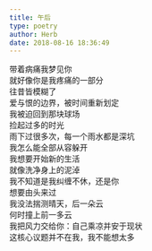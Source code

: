 ```yaml
---  
title: 午后  
type: poetry  
author: Herb  
date: 2018-08-16 18:36:49    
---  
```

带着病痛我梦见你  
就好像你是我疼痛的一部分  
往昔皆模糊了  
爱与恨的边界，被时间重新划定    
我被迫回到那块球场  
捡起过多的时光  
雨下过很多次，每一个雨水都是深坑  
我怎么能全部从容躲开    
我想要开始新的生活  
就像洗净身上的泥淖  
我不知道是我纠缠不休，还是你  
想要由头来过    
我没法揣测晴天，后一朵云  
何时撞上前一多云  
我把风力交给你：自己乘凉并安于现状  
这核心议题并不在我，我不能想太多